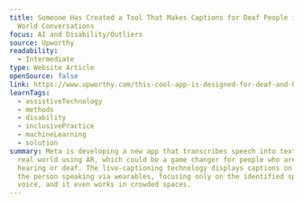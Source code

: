 ```yaml
---
title: Someone Has Created a Tool That Makes Captions for Deaf People in Real
  World Conversations
focus: AI and Disability/Outliers
source: Upworthy
readability:
  - Intermediate
type: Website Article
openSource: false
link: https://www.upworthy.com/this-cool-app-is-designed-for-deaf-and-hard-of-hearing-people-could-be-a-game-changer
learnTags:
  - assistiveTechnology
  - methods
  - disability
  - inclusivePractice
  - machineLearning
  - solution
summary: Meta is developing a new app that transcribes speech into text in the
  real world using AR, which could be a game changer for people who are hard of
  hearing or deaf. The live-captioning technology displays captions on top of
  the person speaking via wearables, focusing only on the identified speaker's
  voice, and it even works in crowded spaces.
---
```


